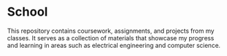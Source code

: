 # School
This repository contains coursework, assignments, and projects from my classes.   It serves as a collection of materials that showcase my progress and learning in areas such as electrical engineering and computer science.
